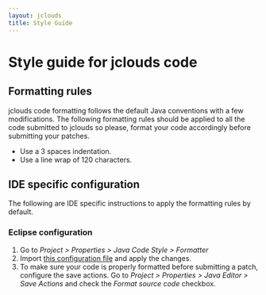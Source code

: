 ```yaml
---
layout: jclouds
title: Style Guide
---
```


# Style guide for jclouds code

## Formatting rules

jclouds code formatting follows the default Java conventions with a few modifications. The following formatting rules should be applied to all the code submitted to jclouds so please, format your code accordingly before submitting your patches.

* Use a 3 spaces indentation.
* Use a line wrap of 120 characters.


## IDE specific configuration

The following are IDE specific instructions to apply the formatting rules by default.

### Eclipse configuration

1. Go to *Project > Properties > Java Code Style > Formatter*
2. Import [this configuration file](/documentation/devguides/jclouds-eclipse-formatter.xml) and apply the changes.
3. To make sure your code is properly formatted before submitting a patch, configure the save actions. Go to *Project > Properties > Java Editor > Save Actions* and check the *Format source code* checkbox.
